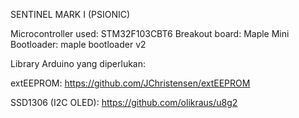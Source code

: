 SENTINEL MARK I (PSIONIC)

Microcontroller used: STM32F103CBT6
Breakout board: Maple Mini
Bootloader: maple bootloader v2

Library Arduino yang diperlukan:

extEEPROM: https://github.com/JChristensen/extEEPROM

SSD1306 (I2C OLED): https://github.com/olikraus/u8g2
